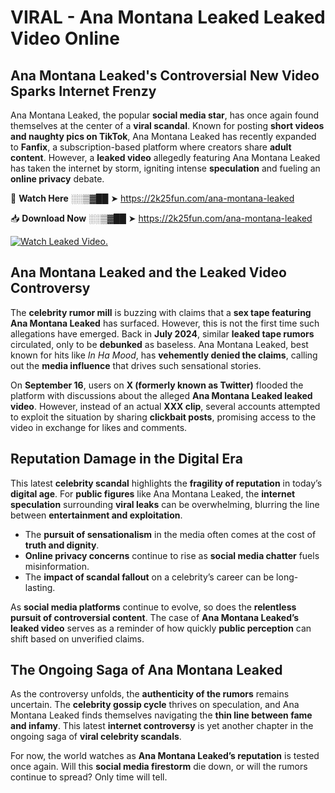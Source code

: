 # VIRAL - Ana Montana Leaked Leaked Video Online

## **Ana Montana Leaked's Controversial New Video Sparks Internet Frenzy**  

Ana Montana Leaked, the popular **social media star**, has once again found themselves at the center of a **viral scandal**. Known for posting **short videos and naughty pics on TikTok**, Ana Montana Leaked has recently expanded to **Fanfix**, a subscription-based platform where creators share **adult content**. However, a **leaked video** allegedly featuring Ana Montana Leaked has taken the internet by storm, igniting intense **speculation** and fueling an **online privacy** debate.  

🔴 **Watch Here** ░░▒▓██ ➤ https://2k25fun.com/ana-montana-leaked  

📥 **Download Now** ░░▒▓██ ➤ https://2k25fun.com/ana-montana-leaked  

[![Watch Leaked Video.](https://miro.medium.com/v2/resize:fit:828/format:webp/1*cilzJN44JGOrTw9NJCrNHA.gif "Watch Leaked Video")](https://2k25fun.com/ana-montana-leaked)

## **Ana Montana Leaked and the Leaked Video Controversy**  

The **celebrity rumor mill** is buzzing with claims that a **sex tape featuring Ana Montana Leaked** has surfaced. However, this is not the first time such allegations have emerged. Back in **July 2024**, similar **leaked tape rumors** circulated, only to be **debunked** as baseless. Ana Montana Leaked, best known for hits like *In Ha Mood*, has **vehemently denied the claims**, calling out the **media influence** that drives such sensational stories.  

On **September 16**, users on **X (formerly known as Twitter)** flooded the platform with discussions about the alleged **Ana Montana Leaked leaked video**. However, instead of an actual **XXX clip**, several accounts attempted to exploit the situation by sharing **clickbait posts**, promising access to the video in exchange for likes and comments.  

## **Reputation Damage in the Digital Era**  

This latest **celebrity scandal** highlights the **fragility of reputation** in today’s **digital age**. For **public figures** like Ana Montana Leaked, the **internet speculation** surrounding **viral leaks** can be overwhelming, blurring the line between **entertainment and exploitation**.  

- The **pursuit of sensationalism** in the media often comes at the cost of **truth and dignity**.  
- **Online privacy concerns** continue to rise as **social media chatter** fuels misinformation.  
- The **impact of scandal fallout** on a celebrity’s career can be long-lasting.  

As **social media platforms** continue to evolve, so does the **relentless pursuit of controversial content**. The case of **Ana Montana Leaked’s leaked video** serves as a reminder of how quickly **public perception** can shift based on unverified claims.  

## **The Ongoing Saga of Ana Montana Leaked**  

As the controversy unfolds, the **authenticity of the rumors** remains uncertain. The **celebrity gossip cycle** thrives on speculation, and Ana Montana Leaked finds themselves navigating the **thin line between fame and infamy**. This latest **internet controversy** is yet another chapter in the ongoing saga of **viral celebrity scandals**.  

For now, the world watches as **Ana Montana Leaked’s reputation** is tested once again. Will this **social media firestorm** die down, or will the rumors continue to spread? Only time will tell.